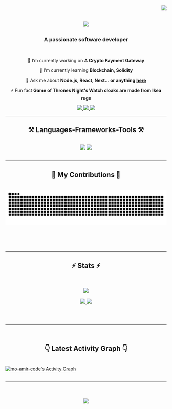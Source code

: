 <img align="right" src="https://visitor-badge.laobi.icu/badge?page_id=mo-amir-code.mo-amir-code" />

<h1 align="center">
    <img src="https://readme-typing-svg.herokuapp.com/?font=Righteous&size=35&center=true&vCenter=true&width=500&height=70&duration=4000&lines=Hi+There!+👋;+I'm+Mo+Amir!;" />
</h1>

<h3 align="center">A passionate software developer</h3>

<br/>

<div align="center">
 
 🔭 I’m currently working on **A Crypto Payment Gateway**
 
 🌱 I’m currently learning **Blockchain, Solidity**

💬 Ask me about **Node.js, React, Next... or anything [here](https://github.com/mo-amir-code/mo-amir-code/issues)**

⚡ Fun fact **Game of Thrones Night's Watch cloaks are made from Ikea rugs**

 </div>
 
<div align="center"> 
  <a href="mailto:mo.amir.code@gmail.com">
    <img src="https://img.shields.io/badge/Gmail-333333?style=for-the-badge&logo=gmail&logoColor=red" />
  </a>
  <a href="https://linkedin.com/in/mo-amir" target="_blank">
    <img src="https://img.shields.io/badge/LinkedIn-0077B5?style=for-the-badge&logo=linkedin&logoColor=white" target="_blank" />
  </a>
  <a href="https://x.com/mo_amir_code" target="_blank">
    <img src="https://img.shields.io/badge/Twitter-000?style=for-the-badge&logo=x&logoColor=dark" target="_blank" />
  </a>
</div>

 <hr/>
 
<h2 align="center">⚒️ Languages-Frameworks-Tools ⚒️</h2>
<br/>
<div align="center">
    <img src="https://skillicons.dev/icons?i=nodejs,javascript,typescript,express,firebase,mongodb,nextjs,postgresql,discordjs,docker,solidity,tailwind,jenkins" />
    <img src="https://skillicons.dev/icons?i=figma,git,kubernetes,linux,materialui,nginx,postman,prisma,redis,redux,vscode,rust,arch,git" /><br>
</div>

<br/>
<hr/>

<div align="center">
  <h2>🐍 My Contributions 🐍</h2>
  <br>
    <!-- <a href="https://www.devmirza.ml">
        <img src="https://github.com/mo-amir-code/mo-amir-code/blob/output/github-snake-dark.svg" alt="snake" />
    </a> -->
  
  <img alt="snake eating my contributions" src="https://raw.githubusercontent.com/mo-amir-code/mo-amir-code/output/github-contribution-grid-snake.svg" />
  
  <br/><br/><br/>
</div>

<hr/>
<h2 align="center">⚡ Stats ⚡</h2>
<br/>
<div>
        <p align="center">
            <a href="https://github.com/mo-amir-code">
                <img src="https://github-readme-streak-stats-blush-two.vercel.app?user=mo-amir-code&theme=dark&hide_border=true&date_format=j%20M%5B%20Y%5D" />
            </a>
        </p>
        <p align="center">
            <a href="https://github.com/mo-amir-code">
                <img width="49.5%" src="https://github-readme-stats.vercel.app/api?username=mo-amir-code&show_icons=true&count_private=true&theme=react&hide_border=true&bg_color=0D1117" />
                <img width="49.5%" src="https://github-readme-activity-graph.vercel.app/graph?username=mo-amir-code&bg_color=0D1117&color=5BCDEC&line=5BCDEC&point=FFFFFF&hide_border=true" />
            </a>
        </p>
    </div>

  <br/>
  <br/>
  <hr/>
  <br/>
  <h2 align="center">👇 Latest Activity Graph 👇</h2><br/>
    <a href="https://github.com/mo-amir-code/"><img alt="mo-amir-code's Activity Graph" src="https://github-readme-activity-graph.vercel.app/graph?username=mo-amir-code&bg_color=0D1117&color=5BCDEC&line=5BCDEC&point=FFFFFF&hide_border=true" /></a>
<br/>
<br/>
<hr/>

<!-- <br />
    <h2 align="center">🤡 More Advanced Activity Graph</h2>
    <img src="https://raw.githubusercontent.com/mo-amir-code/mo-amir-code/main/profile-3d-contrib/profile-night-green.svg" />
<br/>
<hr/> -->

<h1 align="center">
    <img src="https://readme-typing-svg.herokuapp.com/?font=Righteous&size=35&center=true&vCenter=true&width=550&height=70&duration=4000&lines=Thanks+for+visiting!+👋;+Shoot+me+a+message+on+Linkedin!;+I'm+always+down+to+collab+:);" />
</h1>

<br/>
